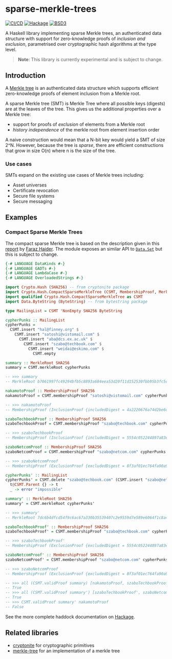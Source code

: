 # sparse-merkle-trees

[![CI/CD](https://github.com/tochicool/sparse-merkle-trees/actions/workflows/cicd.yaml/badge.svg)](https://github.com/tochicool/sparse-merkle-trees/actions/workflows/cicd.yaml)
[![Hackage](https://img.shields.io/hackage/v/sparse-merkle-trees)](https://hackage.haskell.org/package/sparse-merkle-trees)
[![BSD3](https://img.shields.io/github/license/tochicool/sparse-merkle-trees)](https://github.com/tochicool/sparse-merkle-trees/blob/master/LICENSE)

A Haskell library implementing sparse Merkle trees, an authenticated data 
structure with support for zero-knowledge proofs of *inclusion and exclusion*, 
parametrised over cryptographic hash algorithms at the type level.


> **Note**: This library is currently experimental and is subject to change.

## Introduction

A [Merkle tree](https://en.wikipedia.org/wiki/Merkle_tree) is an authenticated 
data structure which supports efficient zero-knowledge proofs of element 
inclusion from a Merkle root.

A sparse Merkle tree (SMT) is Merkle Tree where all possible keys (digests) are 
at the leaves of the tree. This gives us the additional properties over a Merkle 
tree:

* support for proofs of *exclusion* of elements from a Merkle root
* *history independence* of the merkle root from element insertion order

A naive construction would mean that a N-bit key would yield a SMT of size 
2^N. However, because the tree is *sparse*, there are efficient constructions
that grow in size O(n) where n is the size of the tree.

### Use cases

SMTs expand on the existing use cases of Merkle trees including:

* Asset universes
* Certificate revocation
* Secure file systems
* Secure messaging

## Examples

### Compact Sparse Merkle Trees

The compact sparse Merkle tree is based on the description given in this 
[report](https://eprint.iacr.org/2018/955.pdf) by 
[Faraz Haider](https://github.com/farazhaider). The module exposes an similar 
API to [`Data.Set`](https://hackage.haskell.org/package/containers-0.6.5.1/docs/Data-Set.html) but this is subject to change.

```haskell
{-# LANGUAGE DataKinds #-}
{-# LANGUAGE GADTs #-}
{-# LANGUAGE LambdaCase #-}
{-# LANGUAGE OverloadedStrings #-}

import Crypto.Hash (SHA256) -- from cryptonite package
import Crypto.Hash.CompactSparseMerkleTree (CSMT, MembershipProof, MerkleRoot, Size (NonEmpty))
import qualified Crypto.Hash.CompactSparseMerkleTree as CSMT
import Data.ByteString (ByteString) -- from bytestring package

type MailingList = CSMT 'NonEmpty SHA256 ByteString

cypherPunks :: MailingList
cypherPunks =
  CSMT.insert "hal@finney.org" $
    CSMT.insert "satoshi@vistomail.com" $
      CSMT.insert "aba@dcs.ex.ac.uk" $
        CSMT.insert "szabo@techbook.com" $
          CSMT.insert "weidai@eskimo.com" $
            CSMT.empty

summary :: MerkleRoot SHA256
summary = CSMT.merkleRoot cypherPunks

-- >>> summary
-- MerkleRoot b7061997fc49294bfb5c8893a684eea53d20f11d152530fbb95b3fc5ca902d2a

nakamotoProof :: MembershipProof SHA256
nakamotoProof = CSMT.membershipProof "satoshi@vistomail.com" cypherPunks

-- >>> nakamotoProof
-- MembershipProof (InclusionProof {includedDigest = 4a2220676a74d2be6d0c00d939513a3b5599bd01c65cf3d1ce2d517f070a1c11, rootPath = [(5554c052244897a83ef61362e6a3141c034284b54f4977163070d634749a714c,R),(6c98a4128b8a86d5f646707d860a869244938b95177298c6746da5e1e981426e,R),(e1a4e69d03cd197af06688aafb33d50db1d7c407be747b4b9d46c877f2e97fa1,R)]})

szaboTechbookProof :: MembershipProof SHA256
szaboTechbookProof = CSMT.membershipProof "szabo@techbook.com" cypherPunks

-- >>> szaboTechbookProof
-- MembershipProof (InclusionProof {includedDigest = 5554c052244897a83ef61362e6a3141c034284b54f4977163070d634749a714c, rootPath = [(4a2220676a74d2be6d0c00d939513a3b5599bd01c65cf3d1ce2d517f070a1c11,L),(6c98a4128b8a86d5f646707d860a869244938b95177298c6746da5e1e981426e,R),(e1a4e69d03cd197af06688aafb33d50db1d7c407be747b4b9d46c877f2e97fa1,R)]})

szaboNetcomProof :: MembershipProof SHA256
szaboNetcomProof = CSMT.membershipProof "szabo@netcom.com" cypherPunks

-- >>> szaboNetcomProof
-- MembershipProof (ExclusionProof {excludedDigest = 8f3af01ec764fa90a9bb98b1547656e362640fc336cf31c80b7dfacb50f2d256, immediatePredecessor = Just (InclusionProof {includedDigest = 6c98a4128b8a86d5f646707d860a869244938b95177298c6746da5e1e981426e, rootPath = [(0fa34cea30d143cb5bbfd6937e3848c8faf4d0737b88b55fbcb0f2afac94e6b3,())]}), immediateSuccessor = Just (InclusionProof {includedDigest = 949802fb7f855457ede853818031b82bc5f446c7369f7abe6fa9e564dde18e96, rootPath = [(dc2baa959e086c741627d36a0804a302590b11e44590936621e81acd4a528de4,())]}), commonRootPath = []})

cypherPunks' :: MailingList
cypherPunks' = CSMT.delete "szabo@techbook.com" (CSMT.insert "szabo@netcom.com" cypherPunks) $ \case
  t@CSMT.Parent {} -> t
  _ -> error "impossible"

summary' :: MerkleRoot SHA256
summary' = CSMT.merkleRoot cypherPunks'

-- >>> summary'
-- MerkleRoot 7dc6b4dfcd54f9c6ac67a330b35539407c2e9559d7e589e6064f1c8a46256aa7

szaboTechbookProof' :: MembershipProof SHA256
szaboTechbookProof' = CSMT.membershipProof "szabo@techbook.com" cypherPunks'

-- >>> szaboTechbookProof'
-- MembershipProof (ExclusionProof {excludedDigest = 5554c052244897a83ef61362e6a3141c034284b54f4977163070d634749a714c, immediatePredecessor = Just (InclusionProof {includedDigest = 4a2220676a74d2be6d0c00d939513a3b5599bd01c65cf3d1ce2d517f070a1c11, rootPath = []}), immediateSuccessor = Just (InclusionProof {includedDigest = 6c98a4128b8a86d5f646707d860a869244938b95177298c6746da5e1e981426e, rootPath = []}), commonRootPath = [(b8804f3bbe10963f35ee72dbd55a8aa33b64260ab0c63bff59acc13ea8088e56,R)]})

szaboNetcomProof' :: MembershipProof SHA256
szaboNetcomProof' = CSMT.membershipProof "szabo@netcom.com" cypherPunks'

-- >>> szaboNetcomProof
-- MembershipProof (ExclusionProof {excludedDigest = 8f3af01ec764fa90a9bb98b1547656e362640fc336cf31c80b7dfacb50f2d256, immediatePredecessor = Just (InclusionProof {includedDigest = 6c98a4128b8a86d5f646707d860a869244938b95177298c6746da5e1e981426e, rootPath = [(0fa34cea30d143cb5bbfd6937e3848c8faf4d0737b88b55fbcb0f2afac94e6b3,())]}), immediateSuccessor = Just (InclusionProof {includedDigest = 949802fb7f855457ede853818031b82bc5f446c7369f7abe6fa9e564dde18e96, rootPath = [(dc2baa959e086c741627d36a0804a302590b11e44590936621e81acd4a528de4,())]}), commonRootPath = []})

-- >>> all (CSMT.validProof summary) [nakamotoProof, szaboTechbookProof, szaboNetcomProof]
-- True
-- >>> all (CSMT.validProof summary') [szaboTechbookProof', szaboNetcomProof']
-- True
-- >>> CSMT.validProof summary' nakamotoProof
-- False
```
See the more complete haddock documentation on [Hackage](https://hackage.haskell.org/package/sparse-merkle-trees).

## Related libraries

* [cryptonite](https://hackage.haskell.org/package/cryptonite) for cryptographic primitives
* [merkle-tree](https://hackage.haskell.org/package/merkle-tree) for an implementation of a merkle tree
